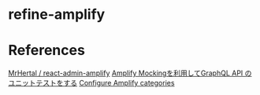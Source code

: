 # refine-amplify

# References
[MrHertal / react-admin-amplify](https://github.com/MrHertal/react-admin-amplify)
[Amplify Mockingを利用してGraphQL API のユニットテストをする](https://qiita.com/nagym/items/58b7847d171b57f0019f)
[Configure Amplify categories](https://docs.amplify.aws/javascript/tools/libraries/configure-categories/)

